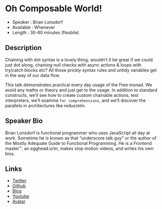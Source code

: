 Oh Composable World!
========================

* Speaker   : Brian Lonsdorf
* Available : Whenever
* Length    : 30-60 minutes (flexbile)

Description
-----------

Chaining with dot syntax is a lovely thing; wouldn’t it be great if we could just dot along, chaining null checks with async actions & loops with try/catch blocks etc? All those prickly syntax rules and untidy variables get in the way of our data flow.

This talk demonstrates practical every day usage of the Free monad. We avoid any maths or theory and just get to the usage. In addition to standard constructs, we’ll see how to create custom chainable actions, test interpreters, we’ll examine `for comprehensions`, and we’ll discover the parallels in architectures like redux/elm.

Speaker Bio
-----------

Brian Lonsdorf is functional programmer who uses JavaScript all day at work. Sometime he is known as that “underscore talk guy” or the author of the Mostly Adequate Guide to Functional Programming. He is a Frontend master™, an egghead.io’er, makes stop motion videos, and writes his own bios.

Links
-----

* [Twitter](http://www.twitter.com/drboolean)
* [Github](http://github.com/drboolean)
* [Blog](http://medium.com/@drboolean)
* [Youtube](https://www.youtube.com/results?search_query=brian+lonsdorf)
* [Avatar](https://avatars2.githubusercontent.com/u/28562?v=3&s=460)
